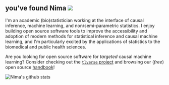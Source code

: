 ## you've found Nima ![](https://komarev.com/ghpvc/?username=nhejazi&color=blue)

I'm an academic (bio)statistician working at the interface of causal inference,
machine learning, and non/semi-parametric statistics. I enjoy building open
source software tools to improve the accessibility and adoption of modern
methods for statistical inference and causal machine learning, and I'm
particularly excited by the applications of statistics to the biomedical and
public health sciences.

Are you looking for open source software for _targeted_ causal machine learning?
Consider checking out the [`tlverse` project](https://github.com/tlverse) and
browsing our (_free_) open source
[handbook](https://tlverse.org/tlverse-handbook)!

![Nima's github stats](https://github-readme-stats.vercel.app/api?username=nhejazi&show_icons=true&count_private=true&theme=radical)
